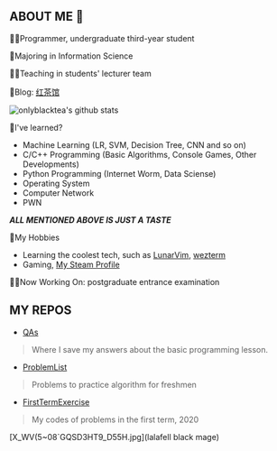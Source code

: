 ABOUT ME 👋
---

👨‍💻Programmer, undergraduate third-year student

🌱Majoring in Information Science

👨‍🏫Teaching in students' lecturer team

🎫Blog: [红茶馆](https://onlyblacktea.cn)

![onlyblacktea's github stats](https://github-readme-stats.vercel.app/api?username=OnlyblackTea&show_icons=true&theme=dracula)

🤔I've learned?
- Machine Learning (LR, SVM, Decision Tree, CNN and so on)
- C/C++ Programming (Basic Algorithms, Console Games, Other Developments)
- Python Programming (Internet Worm, Data Sciense)
- Operating System
- Computer Network
- PWN

***ALL MENTIONED ABOVE IS JUST A TASTE***

🥰My Hobbies
- Learning the coolest tech, such as [LunarVim](https://github.com/LunarVim/LunarVim), [wezterm](https://github.com/wez/wezterm)
- Gaming, [My Steam Profile](https://steamcommunity.com/profiles/76561198045823355/)

🐱‍🏍Now Working On: postgraduate entrance examination

MY REPOS
---

* [QAs](https://github.com/OnlyblackTea/QAs)

> Where I save my answers about the basic programming lesson.

* [ProblemList](https://github.com/OnlyblackTea/problemsList)

> Problems to practice algorithm for freshmen

* [FirstTermExercise](https://github.com/OnlyblackTea/2020FirstTermExercise)

> My codes of problems in the first term, 2020



<!--
**OnlyblackTea/OnlyblackTea** is a ✨ _special_ ✨ repository because its `README.md` (this file) appears on your GitHub profile.

Here are some ideas to get you started:

- 🔭 I’m currently working on ...
- 🌱 I’m currently learning ...
- 👯 I’m looking to collaborate on ...
- 🤔 I’m looking for help with ...
- 💬 Ask me about ...
- 📫 How to reach me: ...
- 😄 Pronouns: ...
- ⚡ Fun fact: ...
-->

[X_WV(5~08`GQSD3HT9_D55H.jpg](lalafell black mage)
